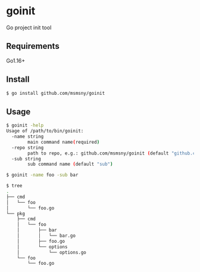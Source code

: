# goinit

Go project init tool

## Requirements

Go1.16+

## Install

```bash
$ go install github.com/msmsny/goinit
```

## Usage

```bash
$ goinit -help
Usage of /path/to/bin/goinit:
  -name string
    	main command name(required)
  -repo string
    	path to repo, e.g.: github.com/msmsny/goinit (default "github.com/msmsny/test")
  -sub string
    	sub command name (default "sub")
```

```bash
$ goinit -name foo -sub bar
```

```bash
$ tree
.
├── cmd
│   └── foo
│       └── foo.go
└── pkg
    ├── cmd
    │   └── foo
    │       ├── bar
    │       │   └── bar.go
    │       ├── foo.go
    │       └── options
    │           └── options.go
    └── foo
        └── foo.go
```

